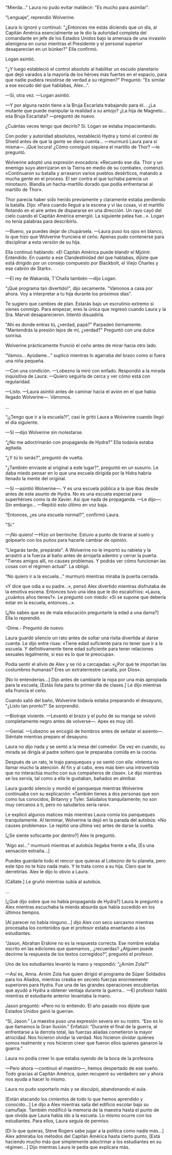 
"Mierda..." Laura no pudo evitar maldecir: "Es mucho para asimilar".

“Lenguaje”, reprendió Wolverine.

Laura lo ignoró y continuó: "¿Entonces me estás diciendo que un día, al Capitán América esencialmente se le dio la autoridad completa del comandante en jefe de los Estados Unidos bajo la amenaza de una invasión alienígena en curso mientras el Presidente y el personal superior desaparecían en un búnker?" Ella confirmó.

Logan asintió.

"¿Y luego estableció el control absoluto al habilitar un escudo planetario que dejó varados a la mayoría de los héroes más fuertes en el espacio, para que nadie pudiera resistirse de verdad a su régimen?" Preguntó: "Es similar a ese escudo del que hablabas, Alex...".

—Sí, otra vez. —Logan asintió.

—Y por alguna razón tiene a la Bruja Escarlata trabajando para él... ¿La mutante que puede manipular la realidad a su antojo? ¿La hija de Magneto... esa Bruja Escarlata? —preguntó de nuevo.

¿Cuántas veces tengo que decirlo? Sí. Logan se estaba impacientando.

Con poder y autoridad absolutos, restableció Hydra y tomó el control de Shield antes de que la gente se diera cuenta... —murmuró Laura para sí misma—. ¡Qué locura! ¿Cómo consiguió siquiera el martillo de Thor? —le preguntó.

Wolverine adoptó una expresión evocadora: «Recuerdo ese día. Thor y un enemigo suyo aterrizaron en la Tierra en medio de su combate», comenzó. «Continuaron su batalla y arrasaron varios pueblos desérticos, matando a mucha gente en el proceso. El ser contra el que luchaba parecía un minotauro. Blandía un hacha-martillo dorado que podía enfrentarse al martillo de Thor».

Thor parecía haber sido herido previamente y claramente estaba perdiendo la batalla. Dijo: «Para cuando llegué a la escena y vi las cosas, vi el martillo flotando en el aire antes de dispararse en una dirección. Un rayo cayó del cielo cuando el Capitán América emergió. La siguiente pelea fue...». Logan no tenía palabras para describirlo.

—Bueno, ya puedes dejar de chupársela. —Laura puso los ojos en blanco, lo que hizo que Wolverine frunciera el ceño. Apenas pudo contenerse para disciplinar a esta versión de su hija.

Ella continuó hablando: «El Capitán América puede blandir el Mjolnir. Entendido. En cuanto a ese Clandestinidad del que hablabas, dijiste que está dirigido por un consejo compuesto por Blackbolt, el Viejo Charles y ese cabrón de Stark».

—El rey de Wakanda, T'Challa también —dijo Logan.

"¡Qué programa tan divertido!", dijo secamente. "Vámonos a casa por ahora. Voy a interpretar a tu hija durante los próximos días".

Te sugiero que cambies de plan. Estarás bajo un escrutinio extremo si vienes conmigo. Para empezar, eres la única que regresó cuando Laura y la Sra. Marvel desaparecieron. Intentó disuadirla.

"Ahí es donde entras tú, ¿verdad, papá?" Parpadeó tiernamente. "Mantendrás la presión lejos de mí, ¿verdad?" Preguntó con una dulce sonrisa.

Wolverine prácticamente frunció el ceño antes de mirar hacia otro lado.

“Vamos… Ayúdame…” suplicó mientras lo agarraba del brazo como si fuera una niña pequeña.

—Con una condición. —Lobezno la miró con enfado. Respondió a la mirada inquisitiva de Laura: —Quiero seguirla de cerca y ver cómo está con regularidad.

—Listo. —Laura asintió antes de caminar hacia el avión en el que había llegado Wolverine—. Vámonos.

…

“¡¿Tengo que ir a la escuela?!”, casi le gritó Laura a Wolverine cuando llegó el día siguiente.

—Sí —dijo Wolverine sin molestarse.

“¿No me adoctrinarán con propaganda de Hydra?” Ella todavía estaba agitada.

“¿Y tú lo serás?”, preguntó de vuelta.

"¿También enviaste al original a este lugar?", preguntó en un susurro. Le daba miedo pensar en lo que una escuela dirigida por la Hidra habría llenado la mente del original.

—Sí —asintió Wolverine—. Y es una escuela pública a la que ibas desde antes de este asunto de Hydra. No es una escuela especial para superhéroes como la de Xavier. Así que nada de propaganda. —Le dijo—: Sin embargo... —Repitió esto último en voz baja.

“Entonces, ¿es una escuela normal?”, confirmó Laura.

"Sí."

—¡No quiero! —Hizo un berrinche. Estuvo a punto de tirarse al suelo y golpearlo con los puños para hacerle cambiar de opinión.

"Llegarás tarde, prepárate". A Wolverine no le importó su rabieta y la arrastró a la fuerza al baño antes de arrojarla adentro y cerrar la puerta. "Tienes amigos allí, no causes problemas. Y podrás ver cómo funcionan las cosas con el régimen actual". La obligó.

“No quiero ir a la escuela…” murmuró mientras miraba la puerta cerrada.

«Y dice que odia a su padre…», pensó Alex divertido mientras disfrutaba de la emotiva escena. Entonces tuvo una idea que le dio escalofríos: «Laura, ¿cuántos años tienes?». Le preguntó con miedo: «Si se supone que debería estar en la escuela, entonces…».

[¿No sabes que es de mala educación preguntarle la edad a una dama?] Ella lo reprendió.

-Dime.- Preguntó de nuevo.

Laura guardó silencio un rato antes de soltar una risita divertida al darse cuenta. Le dijo entre risas: «Tiene edad suficiente para no tener que ir a la escuela. Y definitivamente tiene edad suficiente para tener relaciones sexuales legalmente, si eso es lo que te preocupa».

Podía sentir el alivio de Alex y se rió a carcajadas: «¿Por qué te importan las costumbres humanas? Eres un extraterrestre canalla, por Dios».

[No lo entenderías…] Dijo antes de cambiarle la ropa por una más apropiada para la escuela, [Estás lista para tu primer día de clases.] Le dijo mientras ella fruncía el ceño.

Cuando salió del baño, Wolverine todavía estaba preparando el desayuno, "¿Listo tan pronto?" Se sorprendió.

—Biotraje viviente. —Levantó el brazo y el puño de su manga se volvió completamente negro antes de volverse—. Apex es muy útil.

—Genial. —Lobezno se encogió de hombros antes de señalar el asiento—. Siéntate mientras preparo el desayuno.

Laura no dijo nada y se sentó a la mesa del comedor. De vez en cuando, su mirada se dirigía al padre soltero que le preparaba comida en la cocina.

Después de un rato, le trajo panqueques y se sentó con ella: «Intenta no llamar mucho la atención. Al fin y al cabo, eres más bien una introvertida que no interactúa mucho con sus compañeros de clase». Le dijo mientras se los servía, tal como a ella le gustaban, bañados en almíbar.

Laura guardó silencio y mordió el panqueque mientras Wolverine continuaba con su explicación: «También tienes a dos personas que son como tus conocidos, Britanny y Tyler. Salúdalos tranquilamente; no son muy cercanos a ti, pero no saludarlos sería raro».

Le explicó algunos matices más mientras Laura comía los panqueques tranquilamente. Al terminar, Wolverine la dejó en la parada del autobús: «No causes problemas». Le repitió una última vez antes de darse la vuelta.

[¿Se siente sofocante por dentro?] Alex le preguntó.

“Algo así…” murmuró mientras el autobús llegaba frente a ella, [Es una sensación extraña…]

Puedes guardarle todo el rencor que quieras al Lobezno de tu planeta, pero este tipo no te hizo nada malo. Y te trata como a su hija. Claro que te derretirías. Alex le dijo lo obvio a Laura.

[Cállate.] Le gruñó mientras subía al autobús.

…

[¿Qué dijo sobre que no había propaganda de Hydra?] Laura le preguntó a Alex mientras escuchaba la mierda absurda que había sucedido en los últimos tiempos.

[Al parecer no había ninguno…] dijo Alex con seco sarcasmo mientras procesaba los contenidos que el profesor estaba enseñando a los estudiantes.

“Jason, Abrahan Erskine no es la respuesta correcta. Ese nombre estaba escrito en las ediciones que quemamos _,_ ¿recuerdas? ¿Alguien puede decirme la respuesta de los textos corregidos?”, preguntó el profesor.

Uno de los estudiantes levantó la mano y respondió: “¿Arnim Zola?”

—Así es, Anna. Arnim Zola fue quien dirigió el programa de Súper Soldados para los Aliados, mientras creaba en secreto fuerzas enormemente superiores para Hydra. Fue una de las grandes operaciones encubiertas que ayudó a Hydra a obtener ventaja durante la guerra... —El profesor habló mientras el estudiante anterior levantaba la mano.

Jason preguntó: «Pero no lo entiendo. El año pasado nos dijiste que Estados Unidos ganó la guerra».

“Sí, Jason.” La maestra puso una expresión severa en su rostro. “Eso es lo que llamamos la Gran Ilusión.” Enfatizó: “Durante el final de la guerra, al enfrentarse a la derrota total, las fuerzas aliadas cometieron la mayor atrocidad. Nos hicieron olvidar la verdad. Nos hicieron olvidar quiénes somos realmente y nos hicieron creer que fueron ellos quienes ganaron la guerra.”

Laura no podía creer lo que estaba oyendo de la boca de la profesora.

—Pero ahora —continuó el maestro—, hemos despertado de ese sueño. Todo gracias al Capitán América, quien recuperó su verdadero ser y ahora nos ayuda a hacer lo mismo.

Laura no pudo soportarlo más y se disculpó, abandonando el aula.

[Están atacando los cimientos de todo lo que hemos aprendido y conocido…] Le dijo a Alex mientras salía del edificio escolar bajo su camuflaje. También modificó la memoria de la maestra hasta el punto de que olvida que Laura había ido a la escuela. Lo mismo ocurre con los estudiantes. Para ellos, Laura seguía de permiso.

[Di lo que quieras, Steve Rogers sabe jugar a la política como nadie más…] Alex admiraba los métodos del Capitán América hasta cierto punto, [Está haciendo mucho más que simplemente adoctrinar a los estudiantes en su régimen…] Dijo mientras Laura le pedía que explicara más.
